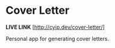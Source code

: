 # Cover Letter

**LIVE LINK** [http://cyip.dev/cover-letter/]

Personal app for generating cover letters.
